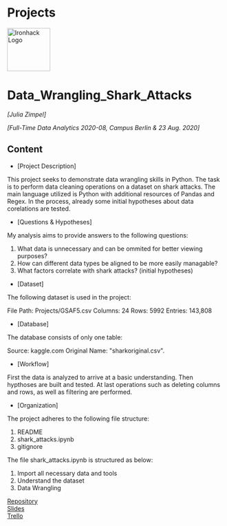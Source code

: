 # Projects

<img src="https://bit.ly/2VnXWr2" alt="Ironhack Logo" width="100"/>

# Data_Wrangling_Shark_Attacks

*[Julia Zimpel]*

*[Full-Time Data Analytics 2020-08, Campus Berlin & 23 Aug. 2020]*

## Content

- [Project Description]

This project seeks to demonstrate data wrangling skills in Python. The task is to perform data cleaning operations on a dataset on shark attacks. The main language utilized is Python with additional resources of Pandas and Regex. In the process, already some initial hypotheses about data corelations are tested.


- [Questions & Hypotheses]

My analysis aims to provide answers to the following questions:

1. What data is unnecessary and can be ommited for better viewing purposes?
2. How can different data types be aligned to be more easily managable? 
3. What factors correlate with shark attacks? (initial hypotheses)

- [Dataset]

The following dataset is used in the project:

File Path: Projects/GSAF5.csv
Columns: 24
Rows: 5992
Entries: 143,808

- [Database]

The database consists of only one table:

Source: kaggle.com
Original Name: "sharkoriginal.csv". 

- [Workflow]

First the data is analyzed to arrive at a basic understanding.
Then hypthoses are built and tested.
At last operations such as deleting columns and rows, as well as filtering are performed. 

- [Organization]

The project adheres to the following file structure:

1. README
2. shark_attacks.ipynb
3. gitignore

The file shark_attacks.ipynb is structured as below:

1. Import all necessary data and tools
2. Understand the dataset
3. Data Wrangling


[Repository](https://github.com/Yulizzz123/Projects/Data_Wrangling_Shark_Attacks)  
[Slides](https://slides.com/)  
[Trello](https://trello.com/en)  
